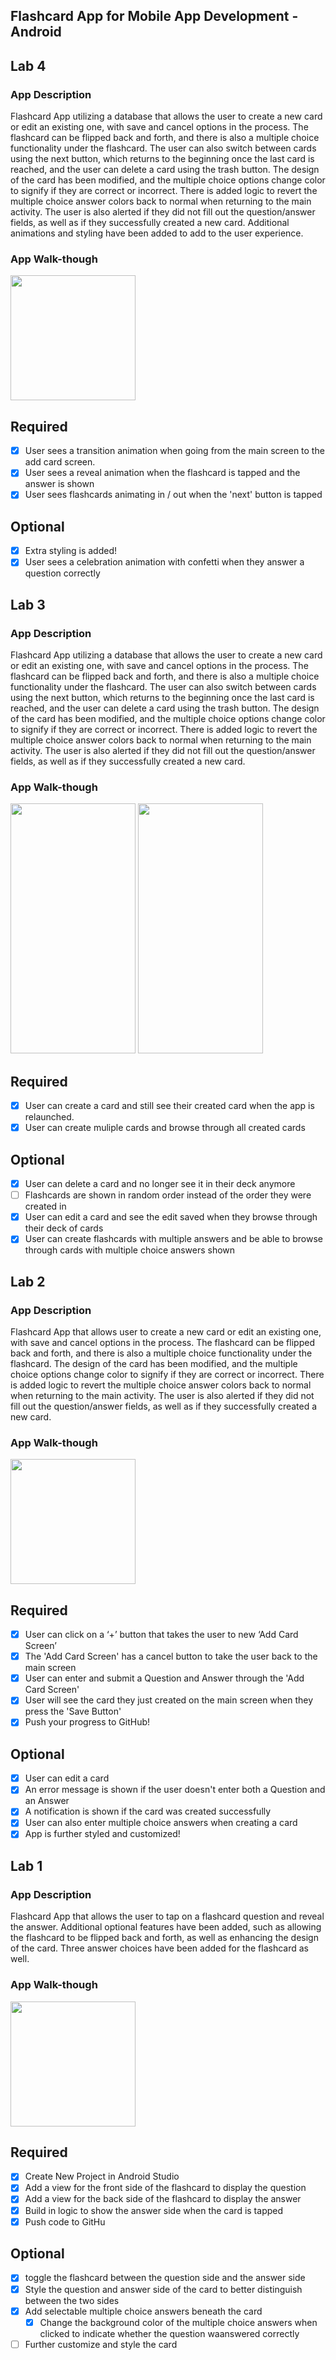 ## Flashcard App for Mobile App Development - Android

## Lab 4

### App Description
Flashcard App utilizing a database that allows the user to create a new card or edit an existing one, with save and cancel options in the process. The flashcard can be flipped back and forth, and there is also a multiple choice functionality under the flashcard. The user can also switch between cards using the next button, which returns to the beginning once the last card is reached, and the user can delete a card using the trash button. The design of the card has been modified, and the multiple choice options change color to signify if they are correct or incorrect. There is added logic to revert the multiple choice answer colors back to normal when returning to the main activity. The user is also alerted if they did not fill out the question/answer fields, as well as if they successfully created a new card. Additional animations and styling have been added to add to the user experience.

### App Walk-though
<img src="http://g.recordit.co/4WeU25nLlr.gif" width=200><br>

## Required
- [x] User sees a transition animation when going from the main screen to the add card screen.
- [x] User sees a reveal animation when the flashcard is tapped and the answer is shown
- [x] User sees flashcards animating in / out when the 'next' button is tapped

## Optional
- [x] Extra styling is added!
- [x] User sees a celebration animation with confetti when they answer a question correctly

## Lab 3

### App Description
Flashcard App utilizing a database that allows the user to create a new card or edit an existing one, with save and cancel options in the process. The flashcard can be flipped back and forth, and there is also a multiple choice functionality under the flashcard. The user can also switch between cards using the next button, which returns to the beginning once the last card is reached, and the user can delete a card using the trash button. The design of the card has been modified, and the multiple choice options change color to signify if they are correct or incorrect. There is added logic to revert the multiple choice answer colors back to normal when returning to the main activity. The user is also alerted if they did not fill out the question/answer fields, as well as if they successfully created a new card.

### App Walk-though
<img src="http://g.recordit.co/pLxViotxAf.gif" width="200" height="400" />
<img src="http://g.recordit.co/Mb8zzBAqiw.gif" width="200" height="400" />

## Required
- [X] User can create a card and still see their created card when the app is relaunched.
- [X] User can create muliple cards and browse through all created cards

## Optional
- [X] User can delete a card and no longer see it in their deck anymore
- [ ] Flashcards are shown in random order instead of the order they were created in
- [X] User can edit a card and see the edit saved when they browse through their deck of cards
- [X] User can create flashcards with multiple answers and be able to browse through cards with multiple choice answers shown

## Lab 2

### App Description
Flashcard App that allows user to create a new card or edit an existing one, with save and cancel options in the process. The flashcard can be flipped back and forth, and there is also a multiple choice functionality under the flashcard. The design of the card has been modified, and the multiple choice options change color to signify if they are correct or incorrect. There is added logic to revert the multiple choice answer colors back to normal when returning to the main activity. The user is also alerted if they did not fill out the question/answer fields, as well as if they successfully created a new card.

### App Walk-though
<img src="http://g.recordit.co/6sXQjRFbQL.gif" width=200><br>

## Required
- [x] User can click on a ‘+’ button that takes the user to new ‘Add Card Screen’
- [x] The 'Add Card Screen' has a cancel button to take the user back to the main screen
- [x] User can enter and submit a Question and Answer through the 'Add Card Screen'
- [x] User will see the card they just created on the main screen when they press the 'Save Button'
- [x] Push your progress to GitHub!

## Optional
- [x] User can edit a card
- [x] An error message is shown if the user doesn't enter both a Question and an Answer
- [x] A notification is shown if the card was created successfully
- [x] User can also enter multiple choice answers when creating a card
- [x] App is further styled and customized!

## Lab 1

### App Description
Flashcard App that allows the user to tap on a flashcard question and reveal the answer. Additional optional features have been added, such as allowing the flashcard
to be flipped back and forth, as well as enhancing the design of the card. Three answer choices have been added for the flashcard as well.

### App Walk-though

<img src="http://g.recordit.co/A61qVr3yIi.gif" width=200><br>

## Required
- [x] Create New Project in Android Studio
- [x] Add a view for the front side of the flashcard to display the question
- [x] Add a view for the back side of the flashcard to display the answer
- [x] Build in logic to show the answer side when the card is tapped
- [x] Push code to GitHu
## Optional
- [x] toggle the flashcard between the question side and the answer side
- [x] Style the question and answer side of the card to better distinguish between the two sides
- [x] Add selectable multiple choice answers beneath the card
   - [x] Change the background color of the multiple choice answers when clicked to indicate whether the question waanswered correctly
- [ ] Further customize and style the card
